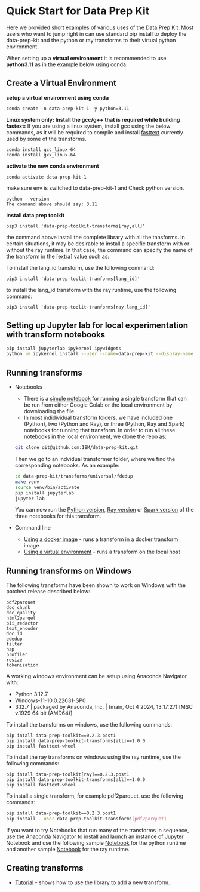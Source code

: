 # Quick Start for Data Prep Kit 
Here we provided short examples of various uses of the Data Prep Kit. Most users who want to jump right in can use standard pip install to deploy the data-prep-kit and the python or ray transforms to their virtual python environment. 

When setting up a __virtual environment__ it is recommended to use __python3.11__ as in the example below using conda. 

## Create a Virtual Environment <a name = "conda"></a>
**setup a virtual environment using conda**

```shell
conda create -n data-prep-kit-1 -y python=3.11
```

**Linux system only: Install the gcc/g++ that is required while building fastext:**
If you are using a linux system, install gcc using the below commands, as it will be required to compile and install [fasttext](https://fasttext.cc/) currently used by some of the transforms.


```shell
conda install gcc_linux-64
conda install gxx_linux-64
```

**activate the new conda environment**

```shell
conda activate data-prep-kit-1
```

make sure env is switched to data-prep-kit-1 and Check python version.

```shell
python --version
The command above should say: 3.11
```

**install data prep toolkit**

```shell
pip3 install 'data-prep-toolkit-transforms[ray,all]'
```
the command above install the complete library with all the tansforms. In certain situations, it may be desirable to install a specific transform with or without the ray runtime. In that case, the command can specify the name of the transform in the \[extra\] value such as:

To install the lang_id transform, use the following command:

```shell
pip3 install 'data-prep-toolit-tranforms[lang_id]' 
```

to install the lang_id transform with the ray runtime, use the following command:

```shell
pip3 install 'data-prep-toolit-tranforms[ray,lang_id]' 
```



## Setting up Jupyter lab for local experimentation with transform notebooks <a name = "jupyter"></a>

```bash
pip install jupyterlab ipykernel ipywidgets
python -m ipykernel install --user --name=data-prep-kit --display-name "dataprepkit"
```



## Running transforms 

* Notebooks
    * There is a [simple notebook](../../examples/notebooks/Run_your_first_transform_colab.ipynb) for running a single transform that can be run from either Google Colab or the local environment by downloading the file.  
    * In most indidividual transform folders, we have included one (Python), two (Python and Ray), or three (Python, Ray and Spark) notebooks for running that transform. In order to run all these notebooks in the local environment, we clone the repo as: 
    ```bash
    git clone git@github.com:IBM/data-prep-kit.git 
    ```
    Then we go to an indvidual transformer folder, where we find the corresponding notebooks. As an example:

    ```bash
    cd data-prep-kit/transforms/universal/fdedup
    make venv
    source venv/bin/activate 
    pip install jupyterlab
    jupyter lab
    ```
    You can now run the [Python version](../../transforms/universal/fdedup/fdedup_python.ipynb), [Ray version](../../transforms/universal/fdedup/fdedup_ray.ipynb) or [Spark version](../../transforms/universal/fdedup/fdedup_spark.ipynb) of the three notebooks for this transform. 


* Command line  
    * [Using a docker image](run-transform-image.md) - runs a transform in a docker transform image 
    * [Using a virtual environment](run-transform-venv.md) - runs a transform on the local host 

## Running transforms on Windows

The following transforms have been shown to work on Windows with the patched release described below:

    pdf2parquet
    doc_chunk
    doc_quality
    html2parqet
    pii_redactor
    text_encoder
    doc_id
    ededup
    filter
    hap
    profiler
    resize
    tokenization


A working windows environment can be setup using Anaconda Navigator with:
* Python 3.12.7
* Windows-11-10.0.22631-SP0
* 3.12.7 | packaged by Anaconda, Inc. | (main, Oct 4 2024, 13:17:27) [MSC v.1929 64 bit (AMD64)]

To install the transforms on windows, use the following commands:

```
pip intall data-prep-toolkit==0.2.3.post1
pip install data-prep-toolkit-transforms[all]==1.0.0
pip install fasttext-wheel
```

To install the ray transforms on windows using the ray runtime, use the following commands:

```
pip intall data-prep-toolkit[ray]==0.2.3.post1
pip install data-prep-toolkit-transforms[all]==1.0.0
pip install fasttext-wheel
```

To install a single transform, for example pdf2parquet, use the following commands:
```bash
pip intall data-prep-toolkit==0.2.3.post1
pip install --user data-prep-toolkit-transforms[pdf2parquet]
```

If you want to try Notebooks that run many of the transforms in sequence, use the Anaconda Navigator to install and launch an instance of Jupyter Notebook and use the following sample [Notebook](../../transforms/transforms-1.0-lang-Windows.ipynb) for the python runtime and another sample [Notebook](../../transforms/transforms-1.0-lang-Windows.ipynb) for the ray runtime. 
    
## Creating transforms

* [Tutorial](contribute-your-own-transform.md) - shows how to use the library to add a new transform.

